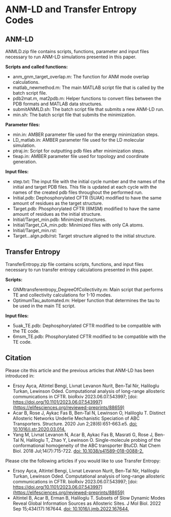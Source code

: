 # ANM-LD and Transfer Entropy Codes

## ANM-LD

ANMLD.zip file contains scripts, functions, parameter and input files necessary to run ANM-LD simulations presented in this paper.

**Scripts and called functions:**
* anm_gnm_target_overlap.m: The function for ANM mode overlap calculations.
* matlab_newmethod.m: The main MATLAB script file that is called by the batch script file.
* pdb2mat.m, mat2pdb.m: Helper functions to convert files between the PDB formats and MATLAB data structures.
* submitANMLD.sh: The batch script file that submits a new ANM-LD run.
* min.sh: The batch script file that submits the minimization.

**Parameter files:**
* min.in: AMBER parameter file used for the energy minimization steps. 
* LD_matlab.in: AMBER parameter file used for the LD molecular simulation. 
* ptraj.in: Script for outputting pdb files after minimization steps.
* tleap.in: AMBER parameter file used for topology and coordinate generation.

**Input files:**
* step.txt: The input file with the initial cycle number and the names of the initial and target PDB files. This file is updated at each cycle with the names of the created pdb files throughout the performed run.
* Initial.pdb: Dephosphorylated CFTR (5UAK) modified to have the same amount of residues as the target structure.
* Target.pdb: Phosphorylated CFTR (6MSM) modified to have the same amount of residues as the initial structure.
* Initial/Target_min.pdb: Minimized structures.
* Initial/Target_CA_min.pdb: Minimized files with only CA atoms.
* Initial/Target_min.rst:
* Target...algn.pdb/rst: Target structure aligned to the initial structure.

## Transfer Entropy

TransferEntropy.zip file contains scripts, functions, and input files necessary to run transfer entropy calculations presented in this paper.

**Scripts:**
* GNMtransferentropy_DegreeOfCollectivity.m: Main script that performs TE and collectivity calculations for 1-10 modes.
* OptimumTau_automated.m: Helper function that determines the tau to be used in the main TE script. 

**Input files:**
* 5uak_TE.pdb: Dephosphorylated CFTR modified to be compatible with the TE code.
* 6msm_TE.pdb: Phosphorylated CFTR modified to be compatible with the TE code.

## Citation

Please cite this article and the previous articles that ANM-LD has been introduced in:
* Ersoy Ayca, Altintel Bengi, Livnat Levanon Nurit, Ben-Tal Nir, Haliloglu Turkan, Lewinson Oded. Computational analysis of long-range allosteric communications in CFTR. bioRxiv 2023.06.07.543997; [doi: https://doi.org/10.1101/2023.06.07.543997](https://elifesciences.org/reviewed-preprints/88659)
* Acar B, Rose J, Aykac Fas B, Ben-Tal N, Lewinson O, Haliloglu T. Distinct Allosteric Networks Underlie Mechanistic Speciation of ABC Transporters. Structure. 2020 Jun 2;28(6):651-663.e5. [doi: 10.1016/j.str.2020.03.014.](https://pubmed.ncbi.nlm.nih.gov/32320672/)
* Yang M, Livnat Levanon N, Acar B, Aykac Fas B, Masrati G, Rose J, Ben-Tal N, Haliloglu T, Zhao Y, Lewinson O. Single-molecule probing of the conformational homogeneity of the ABC transporter BtuCD. Nat Chem Biol. 2018 Jul;14(7):715-722. [doi: 10.1038/s41589-018-0088-2.](https://pubmed.ncbi.nlm.nih.gov/29915236/)

Please cite the following articles if you would like to use Transfer Entropy:
* Ersoy Ayca, Altintel Bengi, Livnat Levanon Nurit, Ben-Tal Nir, Haliloglu Turkan, Lewinson Oded. Computational analysis of long-range allosteric communications in CFTR. bioRxiv 2023.06.07.543997; [doi: https://doi.org/10.1101/2023.06.07.543997](https://elifesciences.org/reviewed-preprints/88659)
* Altintel B, Acar B, Erman B, Haliloglu T. Subsets of Slow Dynamic Modes Reveal Global Information Sources as Allosteric Sites. J Mol Biol. 2022 Sep 15;434(17):167644. [doi: 10.1016/j.jmb.2022.167644.](https://pubmed.ncbi.nlm.nih.gov/35644497/)